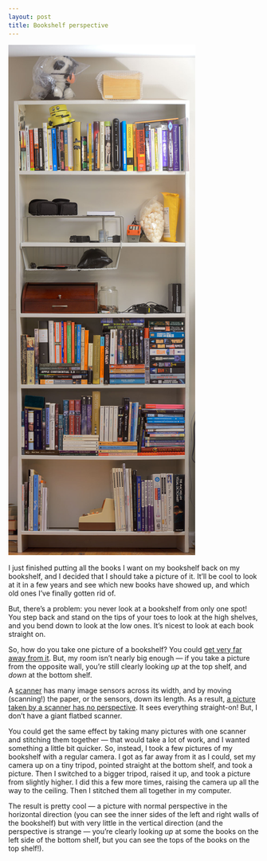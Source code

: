 ```yaml
---
layout: post
title: Bookshelf perspective
---
```

![](/assets/2011/11/Bookshelf.jpg)

I just finished putting all the books I want on my bookshelf back on my bookshelf, and I decided that I should take a picture of it. It&rsquo;ll be cool to look at it in a few years and see which new books have showed up, and which old ones I&rsquo;ve finally gotten rid of.

But, there&rsquo;s a problem: you never look at a bookshelf from only one spot! You step back and stand on the tips of your toes to look at the high shelves, and you bend down to look at the low ones. It&rsquo;s nicest to look at each book straight on.

So, how do you take one picture of a bookshelf? You could [get very far away from it](http://en.wikipedia.org/wiki/Perspective_distortion_(photography)). But, my room isn&rsquo;t nearly big enough &mdash; if you take a picture from the opposite wall, you&rsquo;re still clearly looking *up* at the top shelf, and *down* at the bottom shelf.

A [scanner](http://en.wikipedia.org/wiki/Image_scanner) has many image sensors across its width, and by moving (scanning!) the paper, or the sensors, down its length. As a result, [a picture taken by a scanner has no perspective](http://commons.wikimedia.org/wiki/File:Scanner.rhino.750pix.jpg). It sees everything straight-on! But, I don&rsquo;t have a giant flatbed scanner.

You could get the same effect by taking many pictures with one scanner and stitching them together &mdash; that would take a lot of work, and I wanted something a little bit quicker. So, instead, I took a few pictures of my bookshelf with a regular camera. I got as far away from it as I could, set my camera up on a tiny tripod, pointed straight at the bottom shelf, and took a picture. Then I switched to a bigger tripod, raised it up, and took a picture from slightly higher. I did this a few more times, raising the camera up all the way to the ceiling. Then I stitched them all together in my computer.

The result is pretty cool &mdash; a picture with normal perspective in the horizontal direction (you can see the inner sides of the left and right walls of the bookshelf) but with very little in the vertical direction (and the perspective is strange &mdash; you&rsquo;re clearly looking *up* at some the books on the left side of the bottom shelf, but you can see the tops of the books on the top shelf!).

